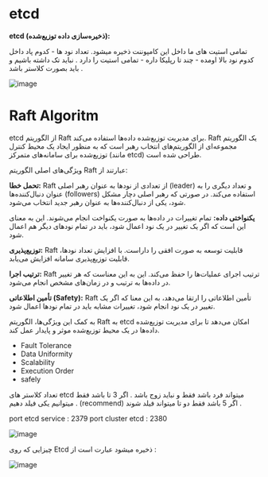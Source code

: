 # etcd

**etcd (ذخیره‌سازی داده توزیع‌شده):**

تمامی استیت های ما داخل این کامپوننت ذخیره میشود. تعداد نود ها - کدوم پاد داخل کدوم نود بالا اومده - چند تا رپلیکا داره - تمامی استیت را دارد . نباید تک داشته باشیم و باید بصورت کلاستر باشد .


![image](https://github.com/milad6745/Kubernetes/assets/113288076/f10f8d32-9f10-44c9-9cb2-b10dd2db1692)

# Raft Algoritm

etcd از الگوریتم Raft برای مدیریت توزیع‌شده داده‌ها استفاده می‌کند. Raft یک الگوریتم مجموعه‌ای از الگوریتم‌های انتخاب رهبر است که به منظور ایجاد یک محیط کنترل توزیع‌شده برای سامانه‌های متمرکز (مانند etcd) طراحی شده است.

ویژگی‌های اصلی الگوریتم Raft عبارتند از:

**تحمل خطا:** Raft از تعدادی از نودها به عنوان رهبر اصلی (leader) و تعداد دیگری را به عنوان دنبال‌کننده‌ها (followers) استفاده می‌کند. در صورتی که رهبر اصلی دچار مشکل شود، یکی از دنبال‌کننده‌ها به عنوان رهبر جدید انتخاب می‌شود.

**یکنواختی داده:** تمام تغییرات در داده‌ها به صورت یکنواخت انجام می‌شوند. این به معنای این است که اگر یک تغییر در یک نود اعمال شود، باید در تمام نودهای دیگر هم اعمال شود.

**توزیع‌پذیری:** Raft قابلیت توسعه به صورت افقی را داراست. با افزایش تعداد نودها، قابلیت توزیع‌پذیری سامانه افزایش می‌یابد.

**ترتیب اجرا:** Raft ترتیب اجرای عملیات‌ها را حفظ می‌کند. این به این معناست که هر تغییر در داده‌ها به ترتیب و در زمان‌های مشخص انجام می‌شود.

**تأمین اطلاعاتی (Safety):** Raft تأمین اطلاعاتی را ارتقا می‌دهد، به این معنا که اگر یک تغییر در یک نود انجام شود، تغییرات مشابه باید در تمام نودها اعمال شود.

به کمک این ویژگی‌ها، الگوریتم Raft به etcd امکان می‌دهد تا برای مدیریت توزیع‌شده داده‌ها در یک محیط توزیع‌شده موثر و پایدار عمل کند.

- Fault Tolerance
- Data Uniformity
- Scalability
- Execution Order
- safely

تعداد کلاستر های etcd میتواند فرد باشد فقط و نباید زوج باشد .
اگر 3 تا باشد فقط میتوانیم یکی فیلد دهیم . (recommend)
اگر 5 باشد فقط دو تا میتواند فیلد شوند .

port etcd service : 2379
port cluster etcd : 2380

![image](https://github.com/milad6745/Kubernetes/assets/113288076/d222b2ec-9b72-499f-90b2-3308c5f9b4fb)

چیزایی که روی Etcd ذخیره میشود عبارت است از : 


![image](https://github.com/milad6745/Kubernetes/assets/113288076/66e60d97-3253-43a6-80e2-74836a981fc8)







  
